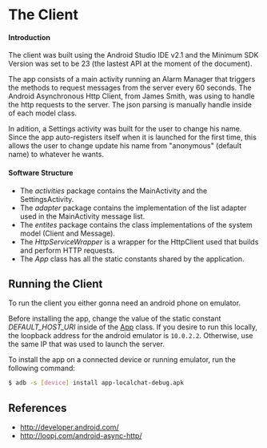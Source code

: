 # The Client

#### Introduction
The client was built using the Android Studio IDE v2.1 and the Minimum SDK Version was set to be 23 (the lastest API at the moment of the document).

The app consists of a main activity running an Alarm Manager that triggers the methods to request messages from the server every 60 seconds. The Android Asynchronous Http Client, from James Smith, was using to handle the http requests to the server. The json parsing is manually handle inside of each model class.

In adition, a Settings activity was built for the user to change his name. Since the app auto-registers itself when it is launched for the first time, this allows the user to change update his name from "anonymous" (default name) to whatever he wants.

#### Software Structure
* The *activities* package contains the MainActivity and the SettingsActivity.
* The *adapter* package contains the implementation of the list adapter used in the MainActivity message list.
* The *entites* package contains the class implementations of the system model (Client and Message).
* The *HttpServiceWrapper* is a wrapper for the HttpClient used that builds and perform HTTP requests.
* The *App* class has all the static constants shared by the application.

## Running the Client
To run the client you either gonna need an android phone on emulator.

Before installing the app, change the value of the static constant *DEFAULT_HOST_URI* inside of the [App](https://github.com/rafaelbezerra-dev/cpe556-final-project/blob/master/MyApplication/app/src/main/java/com/example/yasmin/myapplication/utils/App.java) class. If you desire to run this locally, the loopback address for the android emulator is `10.0.2.2`. Otherwise, use the same IP that was used to launch the server.

To install the app on a connected device or running emulator, run the following command:
```bash
$ adb -s [device] install app-localchat-debug.apk
```

## References
* http://developer.android.com/
* http://loopj.com/android-async-http/